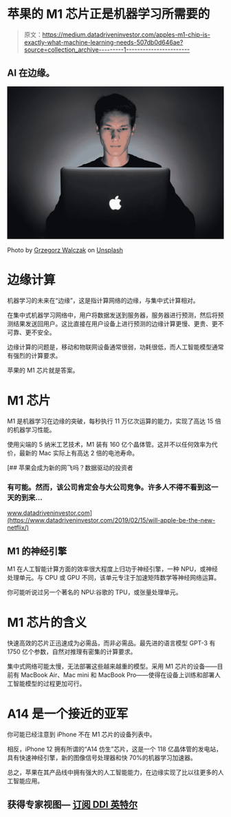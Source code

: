 # 苹果的 M1 芯片正是机器学习所需要的

> 原文：<https://medium.datadriveninvestor.com/apples-m1-chip-is-exactly-what-machine-learning-needs-507db0d646ae?source=collection_archive---------1----------------------->

## AI 在边缘。

![](img/06a647df13961e4c1c2d4d5f723e260f.png)

Photo by [Grzegorz Walczak](https://unsplash.com/@grzegorzwalczak?utm_source=medium&utm_medium=referral) on [Unsplash](https://unsplash.com?utm_source=medium&utm_medium=referral)

# 边缘计算

机器学习的未来在“边缘”，这是指计算网络的边缘，与集中式计算相对。

在集中式机器学习网络中，用户将数据发送到服务器，服务器进行预测，然后将预测结果发送回用户。这比直接在用户设备上进行预测的边缘计算更慢、更贵、更不可靠、更不安全。

边缘计算的问题是，移动和物联网设备通常很弱，功耗很低，而人工智能模型通常有强烈的计算要求。

苹果的 M1 芯片就是答案。

# M1 芯片

M1 是机器学习在边缘的突破，每秒执行 11 万亿次运算的能力，实现了高达 15 倍的机器学习性能。

使用尖端的 5 纳米工艺技术，M1 装有 160 亿个晶体管。这并不以任何效率为代价，最新的 Mac 实际上有高达 2 倍的电池寿命。

[](https://www.datadriveninvestor.com/2019/02/15/will-apple-be-the-new-netflix/) [## 苹果会成为新的网飞吗？数据驱动的投资者

### 有可能。然而，该公司肯定会与大公司竞争。许多人不得不看到这一天的到来…

www.datadriveninvestor.com](https://www.datadriveninvestor.com/2019/02/15/will-apple-be-the-new-netflix/) 

## M1 的神经引擎

M1 在人工智能计算方面的效率很大程度上归功于神经引擎，一种 NPU，或神经处理单元。与 CPU 或 GPU 不同，该单元专注于加速矩阵数学等神经网络运算。

你可能听说过另一个著名的 NPU:谷歌的 TPU，或张量处理单元。

# M1 芯片的含义

快速高效的芯片正迅速成为必需品，而非必需品。最先进的语言模型 GPT-3 有 1750 亿个参数，自然对推理有密集的计算要求。

集中式网络可能太慢，无法部署这些越来越重的模型。采用 M1 芯片的设备——目前有 MacBook Air、Mac mini 和 MacBook Pro——使得在设备上训练和部署人工智能模型的过程更加可行。

# A14 是一个接近的亚军

你可能已经注意到 iPhone 不在 M1 芯片的设备列表中。

相反，iPhone 12 拥有所谓的“A14 仿生”芯片，这是一个 118 亿晶体管的发电站，具有快速神经引擎，新的图像信号处理器和快 70%的机器学习加速器。

总之，苹果在其产品线中拥有强大的人工智能能力，在边缘实现了比以往更多的人工智能应用。

## 获得专家视图— [订阅 DDI 英特尔](https://datadriveninvestor.com/ddi-intel)